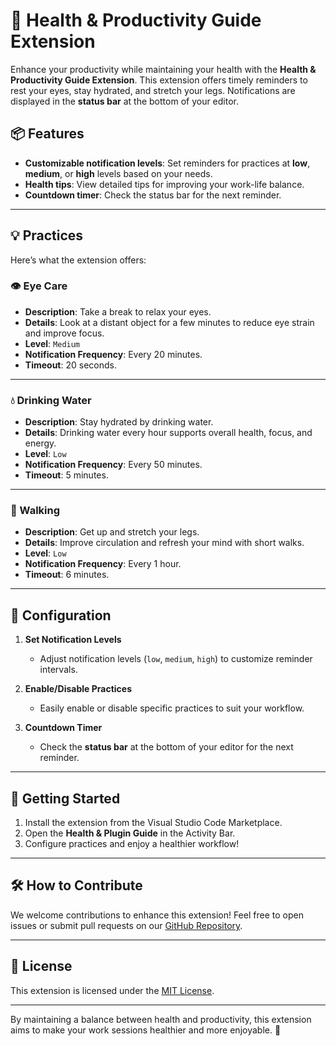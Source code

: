 # 🌟 Health & Productivity Guide Extension

Enhance your productivity while maintaining your health with the **Health & Productivity Guide Extension**. This extension offers timely reminders to rest your eyes, stay hydrated, and stretch your legs. Notifications are displayed in the **status bar** at the bottom of your editor.

## 📦 Features
- **Customizable notification levels**: Set reminders for practices at **low**, **medium**, or **high** levels based on your needs.
- **Health tips**: View detailed tips for improving your work-life balance.
- **Countdown timer**: Check the status bar for the next reminder.

---

## 💡 Practices

Here’s what the extension offers:

### 👁️ Eye Care  
- **Description**: Take a break to relax your eyes.  
- **Details**: Look at a distant object for a few minutes to reduce eye strain and improve focus.  
- **Level**: `Medium`  
- **Notification Frequency**: Every 20 minutes.  
- **Timeout**: 20 seconds.

---

### 💧 Drinking Water  
- **Description**: Stay hydrated by drinking water.  
- **Details**: Drinking water every hour supports overall health, focus, and energy.  
- **Level**: `Low`  
- **Notification Frequency**: Every 50 minutes.  
- **Timeout**: 5 minutes.

---

### 🚶 Walking  
- **Description**: Get up and stretch your legs.  
- **Details**: Improve circulation and refresh your mind with short walks.  
- **Level**: `Low`  
- **Notification Frequency**: Every 1 hour.  
- **Timeout**: 6 minutes.

---

## 🔧 Configuration

1. **Set Notification Levels**  
   - Adjust notification levels (`low`, `medium`, `high`) to customize reminder intervals.

2. **Enable/Disable Practices**  
   - Easily enable or disable specific practices to suit your workflow.

3. **Countdown Timer**  
   - Check the **status bar** at the bottom of your editor for the next reminder.

---

## 🚀 Getting Started

1. Install the extension from the Visual Studio Code Marketplace.  
2. Open the **Health & Plugin Guide** in the Activity Bar.  
3. Configure practices and enjoy a healthier workflow!

---

## 🛠️ How to Contribute

We welcome contributions to enhance this extension! Feel free to open issues or submit pull requests on our [GitHub Repository](https://github.com/srbmm/vscode_health_check).

---

## 📜 License

This extension is licensed under the [MIT License](LICENSE).

---

By maintaining a balance between health and productivity, this extension aims to make your work sessions healthier and more enjoyable. 🌱
